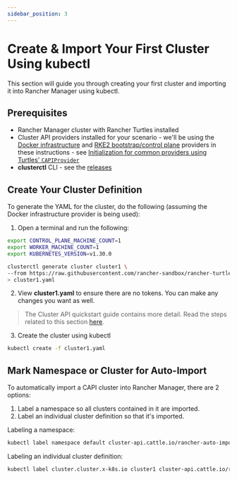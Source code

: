 ```yaml
---
sidebar_position: 3
---
```


# Create & Import Your First Cluster Using kubectl

This section will guide you through creating your first cluster and importing it into Rancher Manager using kubectl.

## Prerequisites

- Rancher Manager cluster with Rancher Turtles installed
- Cluster API providers installed for your scenario - we'll be using the [Docker infrastructure](https://github.com/kubernetes-sigs/cluster-api/tree/main/test/infrastructure/docker) and [RKE2 bootstrap/control plane](https://github.com/rancher-sandbox/cluster-api-provider-rke2) providers in these instructions - see [Initialization for common providers using Turtles' `CAPIProvider`](../../tasks/capi-operator/capiprovider_resource.md)
- **clusterctl** CLI - see the [releases](https://github.com/kubernetes-sigs/cluster-api/releases)

## Create Your Cluster Definition

To generate the YAML for the cluster, do the following (assuming the Docker infrastructure provider is being used):

1. Open a terminal and run the following:

```bash
export CONTROL_PLANE_MACHINE_COUNT=1
export WORKER_MACHINE_COUNT=1
export KUBERNETES_VERSION=v1.30.0

clusterctl generate cluster cluster1 \
--from https://raw.githubusercontent.com/rancher-sandbox/rancher-turtles-fleet-example/templates/docker-rke2.yaml \
> cluster1.yaml
```

2. View **cluster1.yaml** to ensure there are no tokens. You can make any changes you want as well.

> The Cluster API quickstart guide contains more detail. Read the steps related to this section [here](https://cluster-api.sigs.k8s.io/user/quick-start.html#required-configuration-for-common-providers).

3. Create the cluster using kubectl

```bash
kubectl create -f cluster1.yaml
```

## Mark Namespace or Cluster for Auto-Import

To automatically import a CAPI cluster into Rancher Manager, there are 2 options:

1. Label a namespace so all clusters contained in it are imported.
2. Label an individual cluster definition so that it's imported.

Labeling a namespace:

```bash
kubectl label namespace default cluster-api.cattle.io/rancher-auto-import=true
```

Labeling an individual cluster definition:

```bash
kubectl label cluster.cluster.x-k8s.io cluster1 cluster-api.cattle.io/rancher-auto-import=true
```
